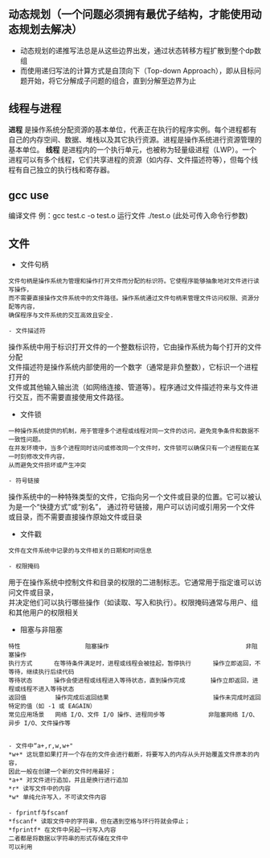 ## 动态规划（一个问题必须拥有最优子结构，才能使用动态规划去解决）
- 动态规划的递推写法总是从这些边界出发，通过状态转移方程扩散到整个dp数组
- 而使用递归写法的计算方式是自顶向下（Top-down Approach），即从目标问题开始，将它分解成子问题的组合，直到分解至边界为止

## 线程与进程

**进程** 是操作系统分配资源的基本单位，代表正在执行的程序实例。每个进程都有自己的内存空间、数据、堆栈以及其它执行资源。进程是操作系统进行资源管理的基本单位。
**线程** 是进程内的一个执行单元，也被称为轻量级进程（LWP）。一个进程可以有多个线程，它们共享进程的资源（如内存、文件描述符等），但每个线程有自己独立的执行栈和寄存器。

## gcc use
编译文件 例：gcc test.c -o test.o
运行文件 ./test.o (此处可传入命令行参数)

## 文件
- 文件句柄
```
文件句柄是操作系统为管理和操作打开文件而分配的标识符。它使程序能够抽象地对文件进行读写操作，  
而不需要直接操作文件系统中的文件路径。操作系统通过文件句柄来管理文件访问权限、资源分配等内容，  
确保程序与文件系统的交互高效且安全.

- 文件描述符
```
操作系统中用于标识打开文件的一个整数标识符，它由操作系统为每个打开的文件分配  
文件描述符是操作系统内部使用的一个数字（通常是非负整数），它标识一个进程打开的  
文件或其他输入输出流（如网络连接、管道等）。程序通过文件描述符来与文件进行交互，而不需要直接使用文件路径。

- 文件锁
```
一种操作系统提供的机制，用于管理多个进程或线程对同一文件的访问，避免竞争条件和数据不一致性问题。  
在并发环境中，当多个进程同时访问或修改同一个文件时，文件锁可以确保只有一个进程能在某一时刻修改文件内容，
从而避免文件损坏或产生冲突

- 符号链接
```
操作系统中的一种特殊类型的文件，它指向另一个文件或目录的位置。它可以被认为是一个“快捷方式”或“别名”，
通过符号链接，用户可以访问或引用另一个文件或目录，而不需要直接操作原始文件或目录

- 文件戳
```
文件在文件系统中记录的与文件相关的日期和时间信息

- 权限掩码
```
用于在操作系统中控制文件和目录的权限的二进制标志。它通常用于指定谁可以访问文件或目录，  
并决定他们可以执行哪些操作（如读取、写入和执行）。权限掩码通常与用户、组和其他用户的权限相关

- 阻塞与非阻塞
```
特性                  阻塞操作                                      非阻塞操作
执行方式      在等待条件满足时，进程或线程会被挂起，暂停执行      操作立即返回，不等待，继续执行后续代码
等待状态      操作会使进程或线程进入等待状态，直到操作完成       操作立即返回，进程或线程不进入等待状态
返回值        操作完成后返回结果                             操作未完成时返回特定的值（如 -1 或 EAGAIN）
常见应用场景   网络 I/O、文件 I/O 操作、进程同步等            非阻塞网络 I/O、异步 I/O、文件操作等


- 文件中“a+,r,w,w+"
*w+* 这玩意如果打开一个存在的文件会进行截断，将要写入的内存从头开始覆盖文件原本的内容，
因此一般在创建一个新的文件时用最好；
*a+* 对文件进行追加，并且是换行进行追加
*r* 读写文件中的内容
*w* 单纯允许写入，不可读文件内容

- fprintf与fscanf
*fscanf* 读取文件中的字符串，但在遇到空格与环行符就会停止；
*fprintf* 在文件中另起一行写入内容
二者都是将数据以字符串的形式存储在文件中
可以利用
